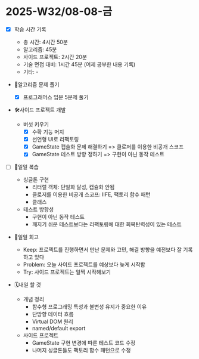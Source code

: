 <!-- 예시: 2025-W32/08-06-수 -->

# 2025-W32/08-08-금

- [x] 학습 시간 기록

  - 총 시간: 4시간 50분
  - 알고리즘: 45분
  - 사이드 프로젝트: 2시간 20분
  - 기술 면접 대비: 1시간 45분 (어제 공부한 내용 기록)
  - 기타: -

- 🧠알고리즘 문제 풀기

  - [x] 프로그래머스 입문 5문제 풀기

- 🛠️사이드 프로젝트 개발

  - 버섯 키우기
    - [x] 수확 기능 머지
    - [x] 선언형 UI로 리팩토링
    - [x] GameState 캡슐화 문제 해결하기 => 클로저를 이용한 비공개 스코프
    - [x] GameState 테스트 방향 정하기 => 구현이 아닌 동작 테스트

- [ ] 🔄일일 복습

  - 싱글톤 구현
    - 리터럴 객체: 단일화 달성, 캡슐화 안됨
    - 클로저를 이용한 비공개 스코프: IIFE, 팩토리 함수 패턴
    - 클래스
  - 테스트 방향성
    - 구현이 아닌 동작 테스트
    - 깨지기 쉬운 테스트보다는 리팩토링에 대한 회복탄력성이 있는 테스트

- 🔄일일 회고

  - Keep: 프로젝트를 진행하면서 만난 문제와 고민, 해결 방향을 예전보다 잘 기록하고 있다
  - Problem: 오늘 사이드 프로젝트를 예상보다 늦게 시작함
  - Try: 사이드 프로젝트는 일찍 시작해보기

- 🗓️내일 할 것
  - 개념 정리
    - 함수형 프로그래밍 특성과 불변성 유지가 중요한 이유
    - 단방향 데이터 흐름
    - Virtual DOM 원리
    - named/default export
  - 사이드 프로젝트
    - GameState 구현 변경에 따른 테스트 코드 수정
    - 나머지 싱글톤들도 팩토리 함수 패턴으로 수정
